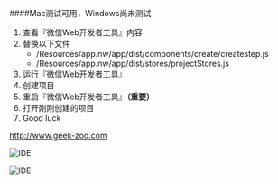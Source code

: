 ####Mac测试可用，Windows尚未测试

1. 查看『微信Web开发者工具』内容
2. 替换以下文件
	* /Resources/app.nw/app/dist/components/create/createstep.js
	* /Resources/app.nw/app/dist/stores/projectStores.js
3. 运行『微信Web开发者工具』
4. 创建项目
5. 重启『微信Web开发者工具』**（重要）**
7. 打开刚刚创建的项目
8. Good luck

http://www.geek-zoo.com

![IDE](https://cloud.githubusercontent.com/assets/876707/18745196/f4f0488e-80f3-11e6-844b-f45d7e52a23c.png)

![IDE](https://cloud.githubusercontent.com/assets/876707/18745200/f7a74870-80f3-11e6-83cf-df00f7f87f56.png)

